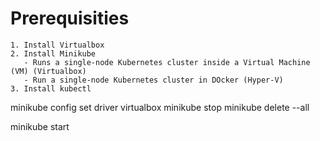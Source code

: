 # Prerequisities

    1. Install Virtualbox
    2. Install Minikube
       - Runs a single-node Kubernetes cluster inside a Virtual Machine (VM) (Virtualbox) 
       - Run a single-node Kubernetes cluster in DOcker (Hyper-V)
    3. Install kubectl


minikube config set driver virtualbox
minikube stop
minikube delete --all

minikube start

